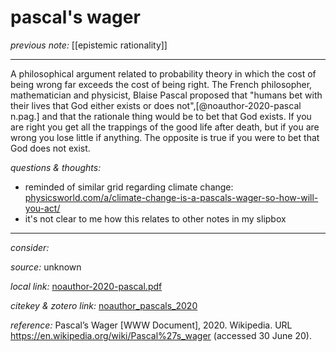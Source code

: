 # pascal's wager

_previous note:_ [[epistemic rationality]]

---

A philosophical argument related to probability theory in which the cost of being wrong far exceeds the cost of being right. The French philosopher, mathematician and physicist, Blaise Pascal proposed that "humans bet with their lives that God either exists or does not",[@noauthor-2020-pascal n.pag.] and that the rationale thing would be to bet that God exists. If you are right you get all the trappings of the good life after death, but if you are wrong you lose little if anything. The opposite is true if you were to bet that God does not exist. 


_questions & thoughts:_

- reminded of similar grid regarding climate change: [physicsworld.com/a/climate-change-is-a-pascals-wager-so-how-will-you-act/](https://physicsworld.com/a/climate-change-is-a-pascals-wager-so-how-will-you-act/)
- it's not clear to me how this relates to other notes in my slipbox

--- 

_consider:_



_source:_ unknown

_local link:_ [noauthor-2020-pascal.pdf](hook://file/lptFhhCbt?p=c2tlbGxpcy9Eb3dubG9hZHM=&n=noauthor-2020-pascal.pdf)

_citekey & zotero link:_ [noauthor_pascals_2020](zotero://select/items/1_SLEBR9Y3)

_reference:_ Pascal’s Wager [WWW Document], 2020. Wikipedia. URL <https://en.wikipedia.org/wiki/Pascal%27s_wager> (accessed 30 June 20).



